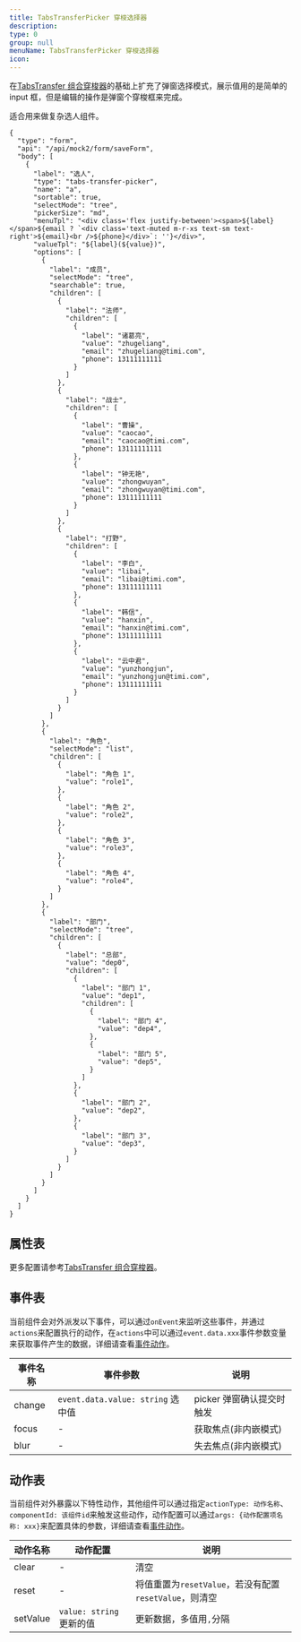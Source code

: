 ```yaml
---
title: TabsTransferPicker 穿梭选择器
description:
type: 0
group: null
menuName: TabsTransferPicker 穿梭选择器
icon:
---
```


在[TabsTransfer 组合穿梭器](./tabs-transfer)的基础上扩充了弹窗选择模式，展示值用的是简单的 input 框，但是编辑的操作是弹窗个穿梭框来完成。

适合用来做复杂选人组件。

```schema: scope="body"
{
  "type": "form",
  "api": "/api/mock2/form/saveForm",
  "body": [
    {
      "label": "选人",
      "type": "tabs-transfer-picker",
      "name": "a",
      "sortable": true,
      "selectMode": "tree",
      "pickerSize": "md",
      "menuTpl": "<div class='flex justify-between'><span>${label}</span>${email ? `<div class='text-muted m-r-xs text-sm text-right'>${email}<br />${phone}</div>`: ''}</div>",
      "valueTpl": "${label}(${value})",
      "options": [
        {
          "label": "成员",
          "selectMode": "tree",
          "searchable": true,
          "children": [
            {
              "label": "法师",
              "children": [
                {
                  "label": "诸葛亮",
                  "value": "zhugeliang",
                  "email": "zhugeliang@timi.com",
                  "phone": 13111111111
                }
              ]
            },
            {
              "label": "战士",
              "children": [
                {
                  "label": "曹操",
                  "value": "caocao",
                  "email": "caocao@timi.com",
                  "phone": 13111111111
                },
                {
                  "label": "钟无艳",
                  "value": "zhongwuyan",
                  "email": "zhongwuyan@timi.com",
                  "phone": 13111111111
                }
              ]
            },
            {
              "label": "打野",
              "children": [
                {
                  "label": "李白",
                  "value": "libai",
                  "email": "libai@timi.com",
                  "phone": 13111111111
                },
                {
                  "label": "韩信",
                  "value": "hanxin",
                  "email": "hanxin@timi.com",
                  "phone": 13111111111
                },
                {
                  "label": "云中君",
                  "value": "yunzhongjun",
                  "email": "yunzhongjun@timi.com",
                  "phone": 13111111111
                }
              ]
            }
          ]
        },
        {
          "label": "角色",
          "selectMode": "list",
          "children": [
            {
              "label": "角色 1",
              "value": "role1",
            },
            {
              "label": "角色 2",
              "value": "role2",
            },
            {
              "label": "角色 3",
              "value": "role3",
            },
            {
              "label": "角色 4",
              "value": "role4",
            }
          ]
        },
        {
          "label": "部门",
          "selectMode": "tree",
          "children": [
            {
              "label": "总部",
              "value": "dep0",
              "children": [
                {
                  "label": "部门 1",
                  "value": "dep1",
                  "children": [
                    {
                      "label": "部门 4",
                      "value": "dep4",
                    },
                    {
                      "label": "部门 5",
                      "value": "dep5",
                    }
                  ]
                },
                {
                  "label": "部门 2",
                  "value": "dep2",
                },
                {
                  "label": "部门 3",
                  "value": "dep3",
                }
              ]
            }
          ]
        }
      ]
    }
  ]
}
```

## 属性表

更多配置请参考[TabsTransfer 组合穿梭器](./tabs-transfer)。

## 事件表

当前组件会对外派发以下事件，可以通过`onEvent`来监听这些事件，并通过`actions`来配置执行的动作，在`actions`中可以通过`event.data.xxx`事件参数变量来获取事件产生的数据，详细请查看[事件动作](../../docs/concepts/event-action)。

| 事件名称 | 事件参数                          | 说明                      |
| -------- | --------------------------------- | ------------------------- |
| change   | `event.data.value: string` 选中值 | picker 弹窗确认提交时触发 |
| focus    | -                                 | 获取焦点(非内嵌模式)      |
| blur     | -                                 | 失去焦点(非内嵌模式)      |

## 动作表

当前组件对外暴露以下特性动作，其他组件可以通过指定`actionType: 动作名称`、`componentId: 该组件id`来触发这些动作，动作配置可以通过`args: {动作配置项名称: xxx}`来配置具体的参数，详细请查看[事件动作](../../docs/concepts/event-action#触发其他组件的动作)。

| 动作名称 | 动作配置                 | 说明                                                   |
| -------- | ------------------------ | ------------------------------------------------------ |
| clear    | -                        | 清空                                                   |
| reset    | -                        | 将值重置为`resetValue`，若没有配置`resetValue`，则清空 |
| setValue | `value: string` 更新的值 | 更新数据，多值用`,`分隔                                |
